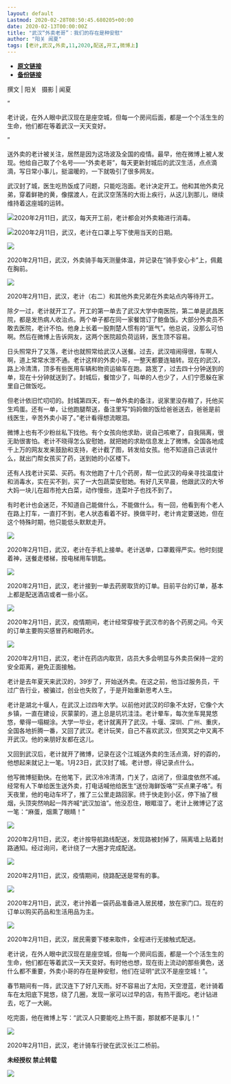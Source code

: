 ```yaml
---
layout: default
Lastmod: 2020-02-28T08:50:45.680205+00:00
date: 2020-02-13T00:00:00Z
title: "武汉“外卖老哥”：我们的存在是种安慰"
author: "阳关 闻夏"
tags: [老计,武汉,外卖,11,2020,配送,开工,微博上]
---
```


* [**原文链接**](http://mp.weixin.qq.com/s?__biz=MjM5NTE0ODc2Nw==&mid=2650463181&idx=8&sn=c9061ef46f79af63fa0bf2232769ab20&chksm=bef29d7d8985146beff4d369f7f957c6c9d8e9a83391a9de36df9220aef9b5e7e1e656171fe7#rd)
* [**备份链接**](http://archive.today/gbuqf)


撰文 | 阳关   摄影 | 闻夏

“

  

老计说，在外人眼中武汉现在是座空城，但每一个房间后面，都是一个个活生生的生命，他们都在等着武汉一天天变好。

  

”

送外卖的老计被关注，居然是因为这场波及全国的疫情。最早，他在微博上被人发现。他给自己取了个名号——“外卖老哥”，每天更新封城后的武汉生活，点点滴滴，写日常小事儿，挺温暖的，一下就吸引了很多网友。  

武汉封了城，医生吃热饭成了问题，只能吃泡面。老计决定开工。他和其他外卖兄弟，穿着鲜艳的黄，像摆渡人，在武汉空荡荡的大街上疾行，从这儿到那儿，继续维持着这座城的运转。

![](/images/post/76d1e0d3587777daa03f8d5379a7ba47.jpg)2020年2月11日，武汉，每天开工前，老计都会对外卖箱进行消毒。

![](/images/post/aaa8929efc6f3175ba1562a69d02cfa1.jpg)2020年2月11日，武汉，老计在口罩上写下使用当天的日期。

  

![](/images/post/be86eb585e5f132c39c86812a4e45a29.jpg)

2020年2月11日，武汉，外卖骑手每天测量体温，并记录在“骑手安心卡”上，佩戴在胸前。

![](/images/post/2d7a5386fb113b664b7105f459d701e5.jpg)

2020年2月11日，武汉，老计（右二）和其他外卖兄弟在外卖站点内等待开工。

除夕一过，老计就开工了。开工的第一单去了武汉大学中南医院，第二单是武昌医院，都是发热病人收治点。两个单子都在同一家餐馆订了鲍鱼饭。大部分外卖员不敢去医院，老计不怕。他身上长着一股荆楚人惯有的“匪气”。他总说，没那么可怕啊。然后在微博上告诉网友，这两个医院超负荷运转，医生顶不容易。

日头照常升了又落，老计也就照常给武汉人送餐。过去，武汉喧闹得很，车啊人啊，道上常常水泄不通。老计这样的外卖小哥，一整天都要连轴转。现在的武汉，路上冷清清，顶多有些医用车辆和物资运输车在跑。路宽了，过去四十分钟送到的单，现在十分钟就送到了。封城后，餐馆少了，叫单的人也少了，人们宁愿躲在家里自己做饭吃。

但老计依旧忙叨叨的。封城第四天，有一单外卖的备注，说家里没存粮了，托他买生鸡蛋。还有一单，让他跑腿帮送，备注里写“妈妈做的饭给爸爸送去，爸爸是前线医生，辛苦外卖小哥了。”老计看得想流眼泪。

微博上也有不少粉丝私下找他。有个女孩向他求助，说自己咳嗽了，自我隔离，很无助很害怕。老计不晓得怎么安慰她，就把她的求助信息发上了微博。全国各地成千上万的网友发来鼓励和支持，老计截了图，转发给女孩。他不知道自己该说什么，就出门帮女孩买了药，送到她的小区楼下。

还有人找老计买菜、买药。有次他跑了十几个药房，帮一位武汉的母亲寻找温度计和消毒水，实在买不到，买了一大包蔬菜安慰她。有好几天早晨，他跟武汉的大爷大妈一块儿在超市抢大白菜，动作慢些，连菜叶子也找不到了。

有时老计也会迷茫，不知道自己能做什么，不能做什么。有一回，他看到有个老人在路上打车，一直打不到，老人状态看着不好。换做平时，老计肯定要送她，但在这个特殊时期，他只能低头默默走开。

![](/images/post/8a170d6dd405c7054322ad633581de27.jpg)

2020年2月11日，武汉，老计在手机上接单。老计送单，口罩戴得严实。他时刻提着神，送餐走楼梯，按电梯用车钥匙。

![](/images/post/d346b3e77b44e4119d8d095813decb98.jpg)

2020年2月11日，武汉，老计接到一单去药房取货的订单。目前平台的订单，基本上都是配送酒店或者一些小区。

![](/images/post/27b71072e180fe55e44ba2191eb406fb.jpg)

2020年2月11日，武汉，疫情期间，老计经常穿梭于武汉市的各个药房之间。今天的订单主要购买感冒药和眼药水。

![](/images/post/2556407b70924f99103ff17e7896b21a.jpg)

2020年2月11日，武汉，老计在药店内取货，店员大多会明显与外卖员保持一定的安全距离，避免正面接触。

老计是去年夏天来武汉的，39岁了，开始送外卖。在这之前，他当过服务员，干过广告行业，被骗过，创业也失败了，于是开始重新思考人生。

老计是湖北十堰人，在武汉上过四年大学。以前他对武汉的印象不太好，它像个大乡镇，一直在建设，灰蒙蒙的，道上总是坑坑洼洼。老计晕车，每次坐车晃晃悠悠，晕得一塌糊涂。大学一毕业，老计就离开了武汉。十堰、深圳、广州、重庆，全国各地折腾一番，又回了武汉。老计玩笑，自己不喜欢武汉，但冥冥之中又离不开武汉。他的亲朋好友都在这儿。

又回到武汉后，老计就开了微博，记录在这个江城送外卖的生活点滴，好的孬的，他想起来就记上一笔。1月23日，武汉封了城。老计想，得记录点什么。

他写微博挺勤快。在他笔下，武汉冷冷清清，门关了，店闭了，但温度依然不减。经常有人下单给医生送外卖，打电话喊他给医生“送份海鲜饭咯”“买点果子咯”。有天夜里，他的电动车坏了，推了三公里走路回家。终于快走到小区，停下抽了根烟，头顶突然响起一阵齐喊“武汉加油”。他没忍住，眼眶湿了。老计上微博记了这一笔：“麻蛋，烟熏了眼睛！”

![](/images/post/bd915f2efa2a1036e44a61dbde8d4f40.jpg)

2020年2月11日，武汉，老计按导航路线配送，发现路被封掉了，隔离墙上贴着封路通知。经过询问，老计绕了一大圈才完成配送。

![](/images/post/c47b92d32ca05e8baabce57043b4865f.jpg)

2020年2月11日，武汉，疫情期间，绕路配送是常有的事。

![](/images/post/4890bac09508cbc90e9b1e0ef01c2774.jpg)

2020年2月11日，武汉，老计拎着一袋药品准备进入居民楼，放在家门口。现在的订单以购买药品和生活用品为主。

![](/images/post/c89f65ee306ae44d400027861e23b01c.jpg)

2020年2月11日，武汉，居民需要下楼来取件，全程进行无接触式配送。

老计说，在外人眼中武汉现在是座空城，但每一个房间后面，都是一个个活生生的生命，他们都在等着武汉一天天变好。有时他也想，现在街上流动的那些黄色，送什么都不重要，外卖小哥的存在是种安慰，他们在证明“武汉不是座空城！”。

春节期间有一阵，武汉连下了好几天雨。好不容易出了太阳，天空澄蓝，老计骑着车在太阳底下晃悠，绕了几圈，发现一家可以过早的店，有热干面吃。老计钻进去，吃了一大碗。

吃完面，他在微博上写：“武汉人只要能吃上热干面，那就都不是事儿！”

![](/images/post/4d1756c61034b35d593f12e305eac592.jpg)

2020年2月11日，武汉，老计骑车行驶在武汉长江二桥前。

  

**未经授权 禁止转载**

  

  

![](/images/post/3ef9527fd7edfb43b0c70486c7a956af.jpg)

